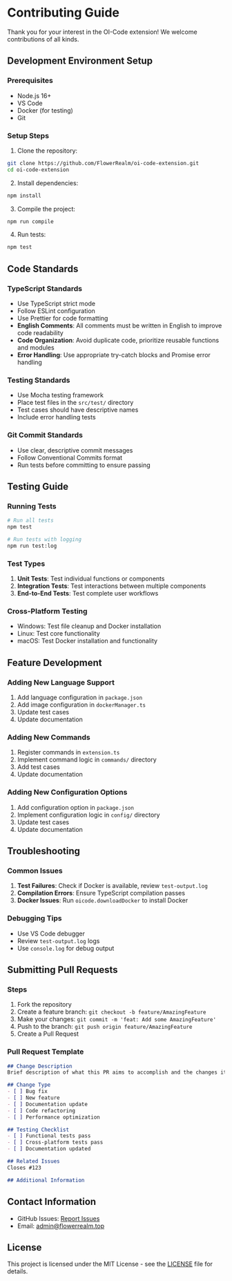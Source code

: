 # Contributing Guide

Thank you for your interest in the OI-Code extension! We welcome contributions of all kinds.

## Development Environment Setup

### Prerequisites
- Node.js 16+
- VS Code
- Docker (for testing)
- Git

### Setup Steps
1. Clone the repository:
```bash
git clone https://github.com/FlowerRealm/oi-code-extension.git
cd oi-code-extension
```

2. Install dependencies:
```bash
npm install
```

3. Compile the project:
```bash
npm run compile
```

4. Run tests:
```bash
npm test
```

## Code Standards

### TypeScript Standards
- Use TypeScript strict mode
- Follow ESLint configuration
- Use Prettier for code formatting
- **English Comments**: All comments must be written in English to improve code readability
- **Code Organization**: Avoid duplicate code, prioritize reusable functions and modules
- **Error Handling**: Use appropriate try-catch blocks and Promise error handling

### Testing Standards
- Use Mocha testing framework
- Place test files in the `src/test/` directory
- Test cases should have descriptive names
- Include error handling tests

### Git Commit Standards
- Use clear, descriptive commit messages
- Follow Conventional Commits format
- Run tests before committing to ensure passing

## Testing Guide

### Running Tests
```bash
# Run all tests
npm test

# Run tests with logging
npm run test:log
```

### Test Types
1. **Unit Tests**: Test individual functions or components
2. **Integration Tests**: Test interactions between multiple components
3. **End-to-End Tests**: Test complete user workflows

### Cross-Platform Testing
- Windows: Test file cleanup and Docker installation
- Linux: Test core functionality
- macOS: Test Docker installation and functionality

## Feature Development

### Adding New Language Support
1. Add language configuration in `package.json`
2. Add image configuration in `dockerManager.ts`
3. Update test cases
4. Update documentation

### Adding New Commands
1. Register commands in `extension.ts`
2. Implement command logic in `commands/` directory
3. Add test cases
4. Update documentation

### Adding New Configuration Options
1. Add configuration option in `package.json`
2. Implement configuration logic in `config/` directory
3. Update test cases
4. Update documentation

## Troubleshooting

### Common Issues
1. **Test Failures**: Check if Docker is available, review `test-output.log`
2. **Compilation Errors**: Ensure TypeScript compilation passes
3. **Docker Issues**: Run `oicode.downloadDocker` to install Docker

### Debugging Tips
- Use VS Code debugger
- Review `test-output.log` logs
- Use `console.log` for debug output

## Submitting Pull Requests

### Steps
1. Fork the repository
2. Create a feature branch: `git checkout -b feature/AmazingFeature`
3. Make your changes: `git commit -m 'feat: Add some AmazingFeature'`
4. Push to the branch: `git push origin feature/AmazingFeature`
5. Create a Pull Request

### Pull Request Template
```markdown
## Change Description
Brief description of what this PR aims to accomplish and the changes it contains.

## Change Type
- [ ] Bug fix
- [ ] New feature
- [ ] Documentation update
- [ ] Code refactoring
- [ ] Performance optimization

## Testing Checklist
- [ ] Functional tests pass
- [ ] Cross-platform tests pass
- [ ] Documentation updated

## Related Issues
Closes #123

## Additional Information
```

## Contact Information
- GitHub Issues: [Report Issues](https://github.com/FlowerRealm/oi-code-extension/issues)
- Email: admin@flowerrealm.top

## License
This project is licensed under the MIT License - see the [LICENSE](LICENSE) file for details.
